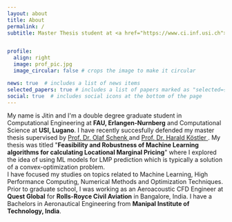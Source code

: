 ```yaml
---
layout: about
title: About
permalink: /
subtitle: Master Thesis student at <a href="https://www.ci.inf.usi.ch">Institute of Computing (CI)</a> at USI, Lugano. <br>Research Assistant for <a href="https://www.mad.tf.fau.de/research/projects/tracking-in-the-deutsche-museum-nurnberg/">Deutsche Museum project</a> at <a href="https://www.mad.tf.fau.de">Machine Learning and Data Analytics Lab</a>, FAU, Erlangen.


profile:
  align: right
  image: prof_pic.jpg
  image_circular: false # crops the image to make it circular

news: true  # includes a list of news items
selected_papers: true # includes a list of papers marked as "selected={true}"
social: true  # includes social icons at the bottom of the page
---
```


My name is Jitin and I'm a double degree graduate student in Computational Engineering at **FAU, Erlangen-Nurnberg** and Computational Science at **USI, Lugano**. I have recently succesfully defended my master thesis supervised by <a href="https://scholar.google.ch/olaf.schenk"> Prof. Dr. Olaf Schenk </a> and <a href="https://www.cs10.tf.fau.de/person/harald-koestler/"> Prof. Dr. Harald Köstler </a>. My thesis was titled "**Feasibility and Robustness of Machine Learning algorithms for calculating Locational Marginal Pricing**" where I explored the idea of using ML models for LMP prediction which is typically a solution of a convex-optimization problem. 
<br>
I have focused my studies on topics related to Machine Learning, High Performance Computing, Numerical Methods and Optimization Techniques.
<br>
Prior to graduate school, I was working as an Aeroacoustic CFD Engineer at **Quest Global** for **Rolls-Royce Civil Aviation** in Bangalore, India. I have a Bachelors in Aeronautical Engineering from **Manipal Institute of Technology, India**. 
<br>